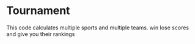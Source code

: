 # Tournament
This code calculates multiple sports and multiple teams. win lose scores and give you their rankings
